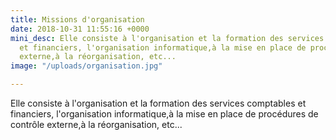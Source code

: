```yaml
---
title: Missions d'organisation
date: 2018-10-31 11:55:16 +0000
mini_desc: Elle consiste à l'organisation et la formation des services comptables
  et financiers, l'organisation informatique,à la mise en place de procédures de contrôle
  externe,à la réorganisation, etc...
image: "/uploads/organisation.jpg"

---
```

Elle consiste à l'organisation et la formation des services comptables et financiers, l'organisation informatique,à la mise en place de procédures de contrôle externe,à la réorganisation, etc...